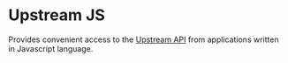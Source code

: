 # Upstream JS 

Provides convenient access to the [Upstream API](https://www.upstreamapi.com) from applications written in Javascript language. 
